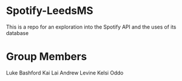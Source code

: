 # Spotify-LeedsMS
This is a repo for an exploration into the Spotify API and the uses of its database

# Group Members
Luke Bashford
Kai Lai
Andrew Levine
Kelsi Oddo
